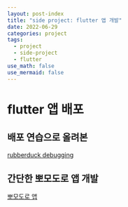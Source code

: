 ```yaml
---
layout: post-index
title: "side project: flutter 앱 개발"
date: 2022-06-29
categories: project
tags:
  - project
  - side-project
  - flutter
use_math: false
use_mermaid: false
---
```


# flutter 앱 배포

## 배포 연습으로 올려본

[rubberduck debugging](https://play.google.com/store/apps/details?id=io.github.gongboo.rdd)

## 간단한 뽀모도로 앱 개발

[뽀모도로 앱](https://play.google.com/store/apps/details?id=io.github.gongboo.pomodoro_timer_migrated)
